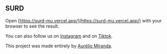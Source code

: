 ## SURD

Open [https://surd-mu.vercel.app/](https://surd-mu.vercel.app/) with your browser to see the result.


You can also follow us on [Instagram](https://www.instagram.com/surd.pt/) and on [Tiktok](https://www.tiktok.com/@surd.pt).


This project was made entirely by [Aurélio Miranda](https://github.com/AurelioMiranda).
